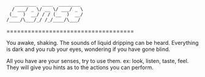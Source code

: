 	                            
	   ________  ____  ________ 
	  / ___/ _ \/ __ \/ ___/ _ \
	 (__  )  __/ / / (__  )  __/
	/____/\___/_/ /_/____/\___/ 
	                            
====================================

You awake, shaking. The sounds of liquid dripping can be heard. Everything is dark and you rub your eyes, wondering if you have gone blind.

All you have are your senses, try to use them. ex: look, listen, taste, feel. They will give you hints as to the actions you can perform.
